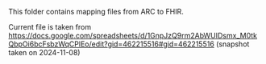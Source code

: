 This folder contains mapping files from ARC to FHIR.

Current file is taken from https://docs.google.com/spreadsheets/d/1GnpJzQ9rm2AbWUIDsmx_M0tkQbpOi6bcFsbzWqCPlEo/edit?gid=462215516#gid=462215516
(snapshot taken on 2024-11-08)
